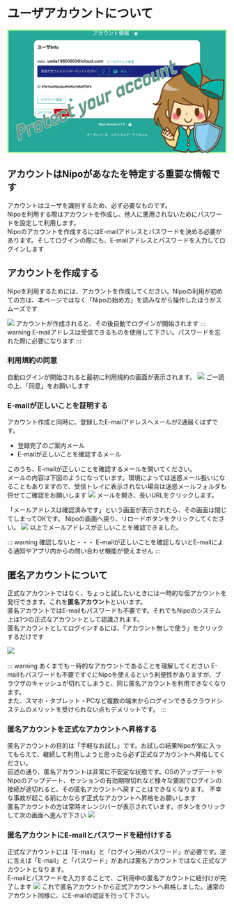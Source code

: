 # ユーザアカウントについて
![アカウントの設定-見出し](../../image/icatch/i11.png)

## アカウントはNipoがあなたを特定する重要な情報です
アカウントはユーザを識別するため、必ず必要なものです。  
Nipoを利用する際はアカウントを作成し、他人に悪用されないためにパスワードを設定して利用します。  
Nipoのアカウントを作成するにはE-mailアドレスとパスワードを決める必要があります。そしてログインの際にも、E-mailアドレスとパスワードを入力してログインします

## アカウントを作成する
Nipoを利用するためには、アカウントを作成してください。Nipoの利用が初めての方は、本ページではなく「Nipoの始め方」を読みながら操作したほうがスムーズです

![](/account/a1.png)
アカウントが作成されると、その後自動でログインが開始されます
::: warning
E-mailアドレスは受信できるものを使用して下さい。パスワードを忘れた際に必要になります
:::

### 利用規約の同意
自動ログインが開始されると最初に利用規約の画面が表示されます。
![](/account/a2.png)
ご一読の上、「同意」をお願いします

### E-mailが正しいことを証明する
アカウント作成と同時に、登録したE-mailアドレスへメールが2通届くはずです。
- 登録完了のご案内メール
- E-mailが正しいことを確認するメール

このうち、E-mailが正しいことを確認するメールを開いてください。  
メールの内容は下図のようになっています。環境によっては迷惑メール扱いになることもありますので、受信トレイに表示されない場合は迷惑メールフォルダも併せてご確認をお願いします
![](/account/a3.png)
メールを開き、長いURLをクリックします。

「メールアドレスは確認済みです」という画面が表示されたら、その画面は閉じてしまってOKです。
Nipoの画面へ戻り、リロードボタンをクリックしてください。
![](/account/a4.png)
以上でメールアドレスが正しいことを確認できました。

::: warning 確認しないと・・・
E-mailが正しいことを確認しないとE-mailによる通知やアプリ内からの問い合わせ機能が使えません
:::

## 匿名アカウントについて
正式なアカウントではなく、ちょっと試したいときには一時的な仮アカウントを発行できます。これを**匿名アカウント**といいます。  
匿名アカウントではE-mailもパスワードも不要です。それでもNipoのシステム上は1つの正式なアカウントとして認識されます。  
匿名アカウントとしてログインするには、「アカウント無しで使う」をクリックするだけです

![](/account/a5.png)

::: warning あくまでも一時的なアカウントであることを理解してください
E-mailもパスワードも不要ですぐにNipoを使えるという利便性がありますが、ブラウザのキャッシュが切れてしまうと、同じ匿名アカウントを利用できなくなります。  
また、スマホ・タブレット・PCなど複数の端末からログインできるクラウドシステムのメリットを受けられない点もデメリットです。
:::

### 匿名アカウントを正式なアカウントへ昇格する
匿名アカウントの目的は「手軽なお試し」です。お試しの結果Nipoが気に入ってもらえて、継続して利用しようと思ったら必ず正式なアカウントへ昇格してください。  
前述の通り、匿名アカウントは非常に不安定な状態です。OSのアップデートやNipoのアップデート、セッションの有効期限切れなど様々な要因でログインの接続が途切れると、その匿名アカウントへ戻すことはできなくなります。
不幸な事故が起こる前にかならず正式なアカウントへ昇格をお願いします  
匿名アカウントの方は常時オレンジバーが表示されています。ボタンをクリックして次の画面へ進んで下さい
![](/account/a6.png)

### 匿名アカウントにE-mailとパスワードを紐付けする
正式なアカウントには「E-mail」と「ログイン用のパスワード」が必要です。逆に言えば「E-mail」と「パスワード」があれば匿名アカウントではなく正式なアカウントとなります。  
E-mailとパスワードを入力することで、ご利用中の匿名アカウントに紐付けが完了します
![](/account/a7.png)
これで匿名アカウントから正式アカウントへ昇格しました。通常のアカウント同様に、にE-mailの認証を行って下さい。

